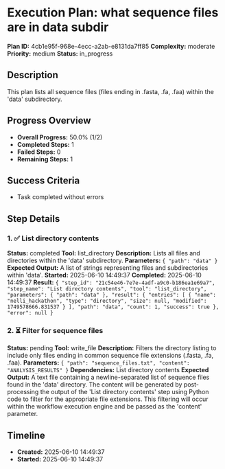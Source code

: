 # Execution Plan: what sequence files are in data subdir

**Plan ID:** 4cb1e95f-968e-4ecc-a2ab-e8131da7ff85
**Complexity:** moderate
**Priority:** medium
**Status:** in_progress

## Description
This plan lists all sequence files (files ending in .fasta, .fa, .faa) within the 'data' subdirectory.

## Progress Overview
- **Overall Progress:** 50.0% (1/2)
- **Completed Steps:** 1
- **Failed Steps:** 0
- **Remaining Steps:** 1

## Success Criteria
- Task completed without errors

## Step Details

### 1. ✅ List directory contents

**Status:** completed
**Tool:** list_directory
**Description:** Lists all files and directories within the 'data' subdirectory.
**Parameters:** `{
  "path": "data"
}`
**Expected Output:** A list of strings representing files and subdirectories within 'data'.
**Started:** 2025-06-10 14:49:37
**Completed:** 2025-06-10 14:49:37
**Result:** `{
  "step_id": "21c54e46-7e7e-4adf-a9c0-b186ea1e69a7",
  "step_name": "List directory contents",
  "tool": "list_directory",
  "parameters": {
    "path": "data"
  },
  "result": {
    "entries": [
      {
        "name": "nelli_hackathon",
        "type": "directory",
        "size": null,
        "modified": 1749578666.831537
      }
    ],
    "path": "data",
    "count": 1,
    "success": true
  },
  "error": null
}`

### 2. ⏳ Filter for sequence files

**Status:** pending
**Tool:** write_file
**Description:** Filters the directory listing to include only files ending in common sequence file extensions (.fasta, .fa, .faa).
**Parameters:** `{
  "path": "sequence_files.txt",
  "content": "ANALYSIS_RESULTS"
}`
**Dependencies:** List directory contents
**Expected Output:** A text file containing a newline-separated list of sequence files found in the 'data' directory.  The content will be generated by post-processing the output of the 'List directory contents' step using Python code to filter for the appropriate file extensions.  This filtering will occur within the workflow execution engine and be passed as the 'content' parameter.


## Timeline

- **Created:** 2025-06-10 14:49:37
- **Started:** 2025-06-10 14:49:37
